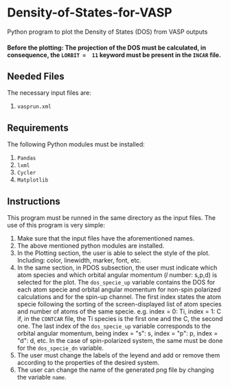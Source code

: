 # Density-of-States-for-VASP
Python program to plot the Density of States (DOS) from VASP outputs

#### Before the plotting: The projection of the DOS must be calculated, in consequence, the `LORBIT =  11` keyword must be present in the `INCAR` file.

## Needed Files
The necessary input files are:
  1.  `vasprun.xml`

## Requirements  
The following Python modules must be installed:
  1. `Pandas`
  2. `lxml`
  3. `Cycler`
  2. `Matplotlib`

## Instructions
This program must be runned in the same directory as the input files.
The use of this program is very simple:
1.  Make sure that the input files have the aforementioned names.
2.  The above mentioned python modules are installed.
3.  In the Plotting section, the user is able to select the style of the plot. Including: color, linewidth, marker, font, etc.
4.  In the same section, in PDOS subsection, the user must indicate which atom species and which orbital angular momentum (*l* number: s,p,d) is selected for the plot. The `dos_specie_up` variable  contains the DOS for each atom specie and orbital angular momentum for non-spin polarized calculations and for the spin-up channel. The first index states the atom specie following the sorting of the screen-displayed list of atom species and number of atoms of the same specie. e.g. index = 0: Ti, index = 1: C if, in the `CONTCAR` file, the Ti species is the first one and the C, the second one. The last index of the `dos_specie_up` variable corresponds to the orbital angular momentum, being index = "s": s, index = "p": p, index = "d": d, etc. In the case of spin-polarized system, the same must be done for the `dos_specie_dn` variable.
5.  The user must change the labels of the leyend and add or remove them according to the properties of the desired system.
6.  The user can change the name of the generated png file by changing the variable `name`.
